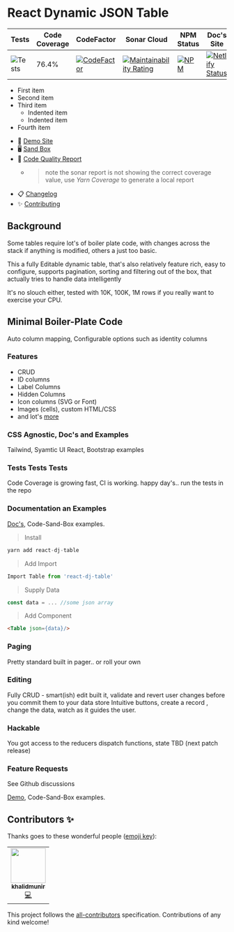 # React Dynamic JSON Table

| Tests                                                                         | Code Coverage | CodeFactor                                                                                                                                                                            | Sonar Cloud                                                                                                                                                                                                         | NPM Status                                                                                           | Doc's Site                                                                                                                                                          |
| ----------------------------------------------------------------------------- | ------------- | ------------------------------------------------------------------------------------------------------------------------------------------------------------------------------------- | ------------------------------------------------------------------------------------------------------------------------------------------------------------------------------------------------------------------- | ---------------------------------------------------------------------------------------------------- | ------------------------------------------------------------------------------------------------------------------------------------------------------------------- |
| ![Tests](https://github.com/github/docs/actions/workflows/test.yml/badge.svg) | 76.4%         | [![CodeFactor](https://www.codefactor.io/repository/github/sajrashid/react-dynamic-json-table/badge)](https://www.codefactor.io/repository/github/sajrashid/react-dynamic-json-table) | [![Maintainability Rating](https://sonarcloud.io/api/project_badges/measure?project=sajrashid_React-Dynamic-Json-Table&metric=sqale_rating)](https://sonarcloud.io/dashboard?id=sajrashid_React-Dynamic-Json-Table) | [![NPM](https://nodei.co/npm/react-dj-table.png?compact=true)](https://nodei.co/npm/react-dj-table/) | [![Netlify Status](https://api.netlify.com/api/v1/badges/ad1de4da-ad86-4c8f-a533-732539d451a7/deploy-status)](https://app.netlify.com/sites/react-dj-table/deploys) |


- First item
- Second item
- Third item
    - Indented item
    - Indented item
- Fourth item

* 👀 [Demo Site](https://react-dj-table.netlify.app/)
* 🖥️ [Sand Box](https://codesandbox.io/s/full-example-sematic-ui-editable-pageable-sortable-ylvfg)
* 📝 [Code Quality Report](https://sonarcloud.io/summary/new_code?id=sajrashid_React-Dynamic-Json-Table)
   - >note the sonar report is not showing the correct coverage value, use *Yarn Coverage* to generate a local report
* 📋 [Changelog](./CHANGELOG.md)
* ✨ [Contributing](./contributing.md)

## Background

Some tables require lot's of boiler plate code, with changes across the stack if anything is modified, others a just too basic.

This a fully Editable dynamic table, that's also relatively feature rich, easy to configure, supports pagination, sorting and filtering out of the box, that actually tries to handle data intelligently

It's no slouch either, tested with 10K, 100K, 1M rows if you really want to exercise your CPU.

## Minimal Boiler-Plate Code

Auto column mapping, Configurable options such as identity columns

### Features

* CRUD
* ID columns
* Label Columns
* Hidden Columns
* Icon columns (SVG or Font)
* Images (cells), custom HTML/CSS
* and lot's [more](https://react-dj-table.netlify.app/)

### CSS Agnostic, Doc's and Examples

Tailwind, Syamtic UI React, Bootstrap examples

### Tests Tests Tests

Code Coverage is growing fast, CI is working. happy day's.. run the tests in the repo

### Documentation an Examples

[Doc's](https://react-dj-table.netlify.app/), Code-Sand-Box examples.

>Install

 ```js
yarn add react-dj-table
```

>Add Import

 ```js
Import Table from 'react-dj-table'
```

>Supply Data

 ```js
const data = ... //some json array
```

>Add Component

 ```html
<Table json={data}/>
```

### Paging

Pretty standard built in pager.. or roll your own

### Editing

Fully CRUD - smart(ish) edit built it, validate and revert user changes before you commit them to your data store
Intuitive buttons, create a record , change the data, watch as it guides the user.

### Hackable

You got access to the reducers dispatch functions, state TBD (next patch release)

### Feature Requests

See Github discussions

[Demo](https://react-dj-table.netlify.app/), Code-Sand-Box examples.

## Contributors ✨

Thanks goes to these wonderful people ([emoji key](https://allcontributors.org/docs/en/emoji-key)):

<!-- ALL-CONTRIBUTORS-LIST:START - Do not remove or modify this section -->
<!-- prettier-ignore-start -->
<!-- markdownlint-disable -->
<table>
  <tr>
    <td align="center"><a href="https://github.com/khalidmunir"><img src="https://avatars.githubusercontent.com/u/16494491?v=4?s=80" width="80px;" alt=""/><br /><sub><b>khalidmunir</b></sub></a><br /><a href="https://github.com/SajRashid/React-Dynamic-Json-Table/commits?author=khalidmunir" title="Code">💻</a></td>
  </tr>
</table>

<!-- markdownlint-restore -->
<!-- prettier-ignore-end -->

<!-- ALL-CONTRIBUTORS-LIST:END -->

This project follows the [all-contributors](https://github.com/all-contributors/all-contributors) specification. Contributions of any kind welcome!

